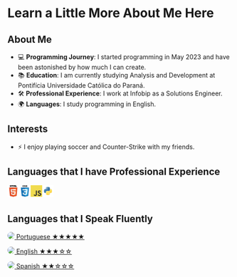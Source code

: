 # Learn a Little More About Me Here

## About Me
- 💻 **Programming Journey**: I started programming in May 2023 and have been astonished by how much I can create.
- 📚 **Education**: I am currently studying Analysis and Development at Pontifícia Universidade Católica do Paraná.
- 🛠️ **Professional Experience**: I work at Infobip as a Solutions Engineer.
- 🌍 **Languages**: I study programming in English.

## Interests
- ⚡ I enjoy playing soccer and Counter-Strike with my friends.

## Languages that I have Professional Experience
<img align="left" alt="HTML5" width="26px" src="https://raw.githubusercontent.com/github/explore/80688e429a7d4ef2fca1e82350fe8e3517d3494d/topics/html/html.png" />
<img align="left" alt="CSS3" width="26px" src="https://raw.githubusercontent.com/github/explore/80688e429a7d4ef2fca1e82350fe8e3517d3494d/topics/css/css.png" />
<img align="left" alt="JavaScript" width="26px" src="https://raw.githubusercontent.com/github/explore/80688e429a7d4ef2fca1e82350fe8e3517d3494d/topics/javascript/javascript.png" />
<img align="left" alt="Python" width="26px" src="https://raw.githubusercontent.com/github/explore/80688e429a7d4ef2fca1e82350fe8e3517d3494d/topics/python/python.png" />
<br><br>

## Languages that I Speak Fluently
<p><a href="README.md"><img src="https://raw.githubusercontent.com/hjnilsson/country-flags/master/svg/br.svg" height="26" style="border-radius:50%;"> Portuguese ★★★★★</a></p>
<p><a href="README_pt.md"><img src="https://raw.githubusercontent.com/hjnilsson/country-flags/master/svg/gb.svg" height="26" style="border-radius:50%;"> English ★★★☆☆</a></p>
<p><a href="README_pt.md"><img src="https://raw.githubusercontent.com/hjnilsson/country-flags/master/svg/es.svg" height="26" style="border-radius:50%;"> Spanish ★★☆☆☆</a></p>
